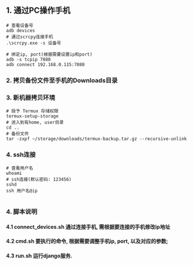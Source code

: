 ## 1. 通过PC操作手机
```shell script
# 查看设备号
adb devices
# 通过scrcpy连接手机
.\scrcpy.exe -s 设备号

# 绑定ip, port(根据需要设置ip和port)
adb -s tcpip 7080
adb connect 192.168.0.115:7080

```
### 2. 拷贝备份文件至手机的Downloads目录

### 3. 新机器拷贝环境
```shell script
# 授予 Termux 存储权限​​
termux-setup-storage
# 进入到有home, user目录
cd ..
# 备份文件
tar -zxpf ~/storage/downloads/termux-backup.tar.gz --recursive-unlink
```

### 4. ssh连接
```shell script
# 查看用户名
whoami
# ssh连接(默认密码: 123456)
sshd
ssh 用户名@ip
 
```

### 4. 脚本说明
#### 4.1 connect_devices.sh 通过连接手机, 需根据要连接的手机修改ip地址
#### 4.2 cmd.sh 要执行的命令, 根据需要调整手机ip, port, 以及对应的参数;
#### 4.3 run.sh 运行django服务.